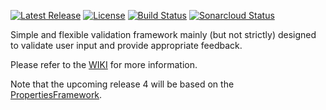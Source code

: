 [![Latest Release](https://img.shields.io/github/release/padrig64/ValidationFramework.svg)](https://github.com/padrig64/ValidationFramework/releases/latest)
[![License](https://img.shields.io/badge/license-2--clause%20BSD-blue.svg)](https://raw.githubusercontent.com/padrig64/ValidationFramework/master/LICENSE.md)
[![Build Status](https://travis-ci.org/padrig64/ValidationFramework.svg?branch=master)](https://travis-ci.org/padrig64/ValidationFramework)
[![Sonarcloud Status](https://sonarcloud.io/api/project_badges/measure?project=com.google.code.validationframework:validationframework-parent&metric=alert_status)](https://sonarcloud.io/dashboard?id=com.google.code.validationframework:validationframework-parent)

Simple and flexible validation framework mainly (but not strictly) designed to validate user input and provide appropriate feedback.

Please refer to the [WIKI](https://github.com/padrig64/ValidationFramework/wiki) for more information.

Note that the upcoming release 4 will be based on the [PropertiesFramework](https://github.com/LeanFrameworks/PropertiesFramework).
